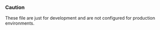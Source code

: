 ### Caution
These file are just for development and are not configured for production environments.

